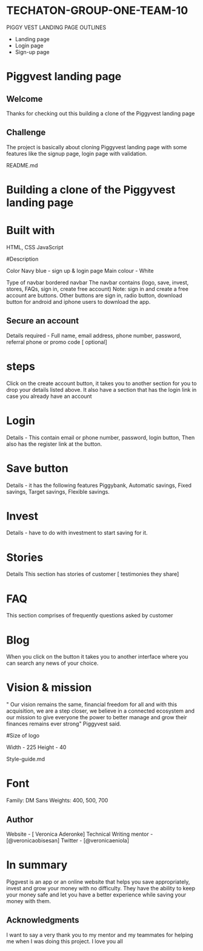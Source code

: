 # TECHATON-GROUP-ONE-TEAM-10
PIGGY VEST LANDING PAGE
OUTLINES
- Landing page
- Login page
- Sign-up page

# Piggvest landing page


## Welcome


Thanks for checking out this building a clone of the Piggyvest landing page


## Challenge

 The project is basically about cloning Piggyvest landing page with some features like the signup page, login page with validation.


README.md

# Building a clone of the Piggyvest landing page

   


 # Built with

 HTML,
 CSS
 JavaScript



#Description

Color
Navy blue - sign up & login page
Main colour - White

Type of navbar
bordered navbar
 The navbar contains (logo, save, invest, stores, FAQs, sign in, create free account)
 Note: sign in and create a free account are buttons. Other buttons are sign in, radio button, download button for android and iphone users to download the app.


##  Secure an account


Details required -
Full name,
email address,
phone number,
 password, referral phone or promo code [ optional]

# steps


Click on the create account button, it takes you to another section for you to drop your details listed above. It also have a section that has the login link in case you already have an account


# Login

Details -
This contain email or phone number,
password,
login button,
Then also has the register link at the button.

# Save button

Details - it has the following features
Piggybank,
Automatic savings,
Fixed savings,
Target savings,
Flexible savings.

# Invest

Details - have to do with investment to start saving for it.

# Stories

Details
This section has stories of customer [ testimonies they share]


# FAQ

This section comprises of frequently questions asked by customer


# Blog


When you click on the button it takes you to another interface where you can search any news of your choice.


# Vision & mission


" Our vision remains the same, financial freedom for all and with this acquisition, we are a step closer, we believe in a connected ecosystem and our mission to give everyone the power to better manage and grow their finances remains ever strong" Piggyvest said.



#Size of logo

Width - 225
Height - 40

Style-guide.md

 # Font

Family: DM Sans
Weights: 400, 500, 700

## Author

Website - [ Veronica Aderonke]
Technical Writing mentor - [@veronicaobisesan]
Twitter - [@veronicaeniola]

# In summary

 Piggvest is an app or an online website that helps you save appropriately, invest and grow your money with no difficulty. They have the ability to keep your money safe and let you have a better experience while saving your money with them.



## Acknowledgments

I want to say a very thank you to my mentor and my teammates  for helping me when I was doing this project. I love you all